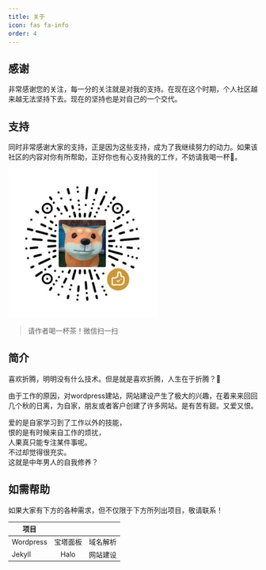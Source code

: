 ```yaml
---
title: 关于
icon: fas fa-info
order: 4
---
```


## 感谢
非常感谢您的关注，每一分的关注就是对我的支持。在现在这个时期，个人社区越来越无法坚持下去。现在的坚持也是对自己的一个交代。

## 支持
同时非常感谢大家的支持，正是因为这些支持，成为了我继续努力的动力。如果该社区的内容对你有所帮助，正好你也有心支持我的工作，不妨请我喝一杯🍵。

![donate](/assets/img/donate.jpg)

>请作者喝一杯茶！微信扫一扫

## 简介
喜欢折腾，明明没有什么技术。但是就是喜欢折腾，人生在于折腾？🐶  

由于工作的原因，对wordpress建站，网站建设产生了极大的兴趣，在着来来回回几个秋的日离，为自家，朋友或者客户创建了许多网站。是有苦有甜。又爱又恨。  

爱的是自家学习到了工作以外的技能，  
恨的是有时候来自工作的烦扰，  
人果真只能专注某件事呢。  
不过却觉得很充实。  
这就是中年男人的自我修养？

## 如需帮助
如果大家有下方的各种需求，但不仅限于下方所列出项目，敬请联系！

| 项目        |           | |
| ------------- |:-------------:| -----:|
| Wordpress | 宝塔面板 | 域名解析 |
| Jekyll      | Halo      |   网站建设 |

